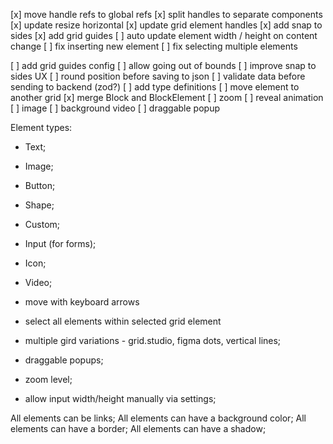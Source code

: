 [x] move handle refs to global refs
[x] split handles to separate components
[x] update resize horizontal
[x] update grid element handles
[x] add snap to sides
[x] add grid guides
[ ] auto update element width / height on content change
[ ] fix inserting new element
[ ] fix selecting multiple elements

[ ] add grid guides config
[ ] allow going out of bounds
[ ] improve snap to sides UX
[ ] round position before saving to json
[ ] validate data before sending to backend (zod?)
[ ] add type definitions
[ ] move element to another grid
[x] merge Block and BlockElement
[ ] zoom
[ ] reveal animation
[ ] image
[ ] background video
[ ] draggable popup

Element types:
- Text;
- Image;
- Button;
- Shape;
- Custom;

- Input (for forms);
- Icon;
- Video;


- move with keyboard arrows
- select all elements within selected grid element
- multiple gird variations - grid.studio, figma dots, vertical lines;
- draggable popups;
- zoom level;
- allow input width/height manually via settings;

All elements can be links;
All elements can have a background color;
All elements can have a border;
All elements can have a shadow;
